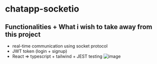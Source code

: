 # chatapp-socketio

## Functionalities + What i wish to take away from this project 
- real-time communication using socket protocol 
- JWT token (login + signup) 
- React => typescript + tailwind + JEST testing 
![image](https://user-images.githubusercontent.com/102004753/209517772-96768fd6-c49c-4d90-9f54-5fd7ad2f081d.png)

